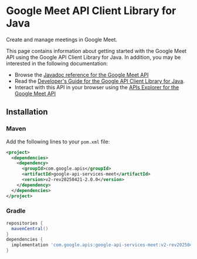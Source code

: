 # Google Meet API Client Library for Java

Create and manage meetings in Google Meet.

This page contains information about getting started with the Google Meet API
using the Google API Client Library for Java. In addition, you may be interested
in the following documentation:

* Browse the [Javadoc reference for the Google Meet API][javadoc]
* Read the [Developer's Guide for the Google API Client Library for Java][google-api-client].
* Interact with this API in your browser using the [APIs Explorer for the Google Meet API][api-explorer]

## Installation

### Maven

Add the following lines to your `pom.xml` file:

```xml
<project>
  <dependencies>
    <dependency>
      <groupId>com.google.apis</groupId>
      <artifactId>google-api-services-meet</artifactId>
      <version>v2-rev20250421-2.0.0</version>
    </dependency>
  </dependencies>
</project>
```

### Gradle

```gradle
repositories {
  mavenCentral()
}
dependencies {
  implementation 'com.google.apis:google-api-services-meet:v2-rev20250421-2.0.0'
}
```

[javadoc]: https://googleapis.dev/java/google-api-services-meet/latest/index.html
[google-api-client]: https://github.com/googleapis/google-api-java-client/
[api-explorer]: https://developers.google.com/apis-explorer/#p/meet/v1/
